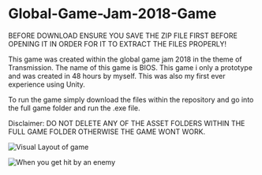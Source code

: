 # Global-Game-Jam-2018-Game
BEFORE DOWNLOAD ENSURE YOU SAVE THE ZIP FILE FIRST BEFORE OPENING IT IN ORDER FOR IT TO EXTRACT THE FILES PROPERLY!

This game was created within the global game jam 2018 in the theme of Transmission. The name of this game is BIOS. This game i only a prototype and was created in 48 hours by myself. This was also my first ever experience using Unity.

To run the game simply download the files within the repository and go into the full game folder and run the .exe file.

Disclaimer: DO NOT DELETE ANY OF THE ASSET FOLDERS WITHIN THE FULL GAME FOLDER OTHERWISE THE GAME WONT WORK.

![Visual Layout of game](https://github.com/ArranSmedley/Global-Game-Jam-2018-Game/tree/master/Screenshots/img1.png)

![When you get hit by an enemy](https://github.com/ArranSmedley/Global-Game-Jam-2018-Game/tree/master/Screenshots/img2.png)

